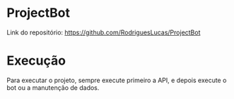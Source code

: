 # ProjectBot
Link do repositório: https://github.com/RodriguesLucas/ProjectBot
# Execução
Para executar o projeto, sempre execute primeiro a API, e depois execute o bot ou a manutenção de dados.
